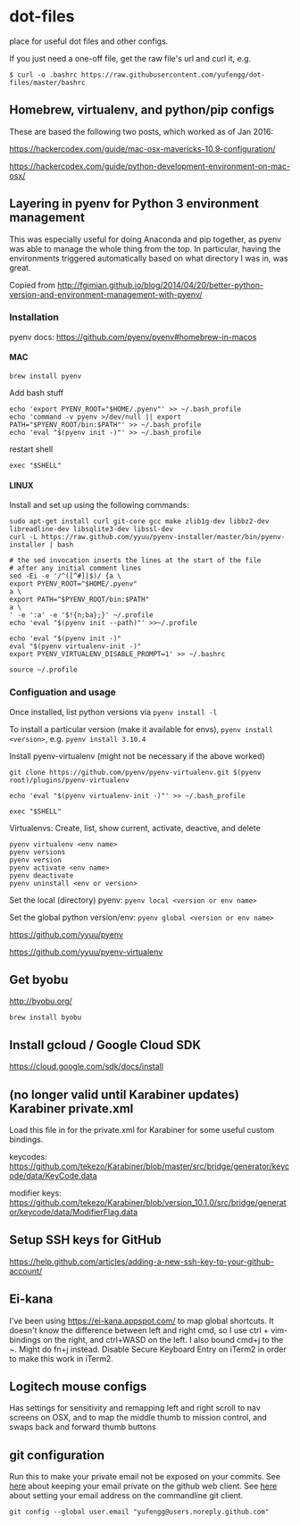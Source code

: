 # dot-files
place for useful dot files and other configs.

If you just need a one-off file, get the raw file's url and curl it, e.g. 
    
    $ curl -o .bashrc https://raw.githubusercontent.com/yufengg/dot-files/master/bashrc

## Homebrew, virtualenv, and python/pip configs 
These are based the following two posts, which worked as of Jan 2016:

https://hackercodex.com/guide/mac-osx-mavericks-10.9-configuration/

https://hackercodex.com/guide/python-development-environment-on-mac-osx/

## Layering in pyenv for Python 3 environment management
This was especially useful for doing Anaconda and pip together, as pyenv was able to manage the whole thing from the top. In particular, having the environments triggered automatically based on what directory I was in, was great. 

Copied from http://fgimian.github.io/blog/2014/04/20/better-python-version-and-environment-management-with-pyenv/

### Installation

pyenv docs: https://github.com/pyenv/pyenv#homebrew-in-macos

#### MAC

    brew install pyenv

Add bash stuff

    echo 'export PYENV_ROOT="$HOME/.pyenv"' >> ~/.bash_profile
    echo 'command -v pyenv >/dev/null || export PATH="$PYENV_ROOT/bin:$PATH"' >> ~/.bash_profile
    echo 'eval "$(pyenv init -)"' >> ~/.bash_profile

restart shell

    exec "$SHELL"

#### LINUX

Install and set up using the following commands: 

    sudo apt-get install curl git-core gcc make zlib1g-dev libbz2-dev libreadline-dev libsqlite3-dev libssl-dev
    curl -L https://raw.github.com/yyuu/pyenv-installer/master/bin/pyenv-installer | bash
    
    # the sed invocation inserts the lines at the start of the file
    # after any initial comment lines
    sed -Ei -e '/^([^#]|$)/ {a \
    export PYENV_ROOT="$HOME/.pyenv"
    a \
    export PATH="$PYENV_ROOT/bin:$PATH"
    a \
    ' -e ':a' -e '$!{n;ba};}' ~/.profile
    echo 'eval "$(pyenv init --path)"' >>~/.profile

    echo 'eval "$(pyenv init -)"
    eval "$(pyenv virtualenv-init -)"
    export PYENV_VIRTUALENV_DISABLE_PROMPT=1' >> ~/.bashrc

    source ~/.profile
    
### Configuation and usage

Once installed, list python versions via `pyenv install -l`

To install a particular version (make it available for envs), `pyenv install <version>`, e.g. `pyenv install 3.10.4`

Install pyenv-virtualenv (might not be necessary if the above worked)

    git clone https://github.com/pyenv/pyenv-virtualenv.git $(pyenv root)/plugins/pyenv-virtualenv
    
    echo 'eval "$(pyenv virtualenv-init -)"' >> ~/.bash_profile
    
    exec "$SHELL"

Virtualenvs: Create, list, show current, activate, deactive, and delete

    pyenv virtualenv <env name>
    pyenv versions
    pyenv version
    pyenv activate <env name>
    pyenv deactivate
    pyenv uninstall <env or version>
   
Set the local (directory) pyenv: `pyenv local <version or env name>`

Set the global python version/env: `pyenv global <version or env name>`

https://github.com/yyuu/pyenv

https://github.com/yyuu/pyenv-virtualenv

## Get byobu
http://byobu.org/ 

`brew install byobu`

## Install gcloud / Google Cloud SDK
https://cloud.google.com/sdk/docs/install

## (no longer valid until Karabiner updates) Karabiner private.xml
Load this file in for the private.xml for Karabiner for some useful custom bindings.

keycodes: https://github.com/tekezo/Karabiner/blob/master/src/bridge/generator/keycode/data/KeyCode.data

modifier keys: https://github.com/tekezo/Karabiner/blob/version_10.1.0/src/bridge/generator/keycode/data/ModifierFlag.data

## Setup SSH keys for GitHub
https://help.github.com/articles/adding-a-new-ssh-key-to-your-github-account/

## Ei-kana
I've been using https://ei-kana.appspot.com/ to map global shortcuts. It doesn't know the difference between left and right cmd, so I use ctrl + vim-bindings on the right, and ctrl+WASD on the left. I also bound cmd+j to the ~. Might do fn+j instead.
Disable Secure Keyboard Entry on iTerm2 in order to make this work in iTerm2.

## Logitech mouse configs
Has settings for sensitivity and remapping left and right scroll to nav screens on OSX, and to map the middle thumb to mission control, and swaps back and forward thumb buttons

## git configuration
Run this to make your private email not be exposed on your commits.
See [here](https://github.com/settings/emails) about keeping your email private on the github web client.
See [here](https://help.github.com/articles/setting-your-commit-email-address-in-git/) about setting your email address on the commandline git client.

`git config --global user.email "yufengg@users.noreply.github.com"`
